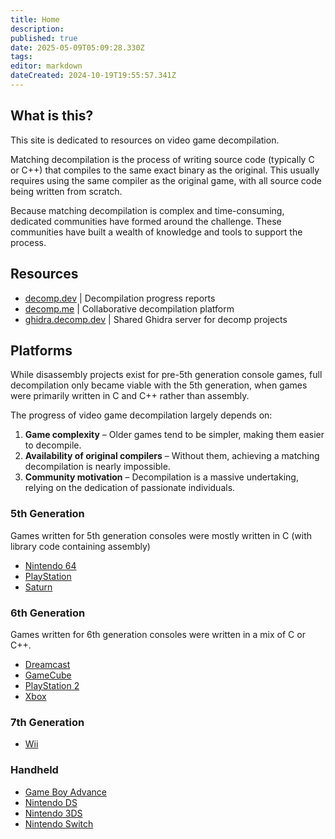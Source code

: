 ```yaml
---
title: Home
description: 
published: true
date: 2025-05-09T05:09:28.330Z
tags: 
editor: markdown
dateCreated: 2024-10-19T19:55:57.341Z
---
```


## What is this?

This site is dedicated to resources on video game decompilation.

Matching decompilation is the process of writing source code (typically C or C++) that compiles to the same exact binary as the original. This usually requires using the same compiler as the original game, with all source code being written from scratch.

Because matching decompilation is complex and time-consuming, dedicated communities have formed around the challenge. These communities have built a wealth of knowledge and tools to support the process.

## Resources

- [decomp.dev](/tools/decomp-dev) | Decompilation progress reports
- [decomp.me](https://decomp.me) | Collaborative decompilation platform
- [ghidra.decomp.dev](https://ghidra.decomp.dev) | Shared Ghidra server for decomp projects

## Platforms

While disassembly projects exist for pre-5th generation console games, full decompilation only became viable with the 5th generation, when games were primarily written in C and C++ rather than assembly.

The progress of video game decompilation largely depends on:

1) **Game complexity** – Older games tend to be simpler, making them easier to decompile.
2) **Availability of original compilers** – Without them, achieving a matching decompilation is nearly impossible.
3) **Community motivation** – Decompilation is a massive undertaking, relying on the dedication of passionate individuals.

### 5th Generation

Games written for 5th generation consoles were mostly written in C (with library code containing assembly)
- [Nintendo 64](/platforms/nintendo-64)
- [PlayStation](/platforms/playstation)
- [Saturn](/platforms/saturn)

### 6th Generation

Games written for 6th generation consoles were written in a mix of C or C++. 
- [Dreamcast](/platforms/dreamcast)
- [GameCube](/platforms/gamecube-wii)
- [PlayStation 2](/platforms/playstation-2)
- [Xbox](/platforms/xbox)

### 7th Generation
- [Wii](/platforms/gamecube-wii)

### Handheld

- [Game Boy Advance](/platforms/game-boy-advance)
- [Nintendo DS](/platforms/nintendo-ds)
- [Nintendo 3DS](/platforms/nintendo-3ds)
- [Nintendo Switch](/platforms/switch)
